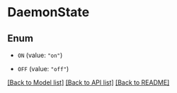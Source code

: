 # DaemonState

## Enum


* `ON` (value: `"on"`)

* `OFF` (value: `"off"`)


[[Back to Model list]](../README.md#documentation-for-models) [[Back to API list]](../README.md#documentation-for-api-endpoints) [[Back to README]](../README.md)


